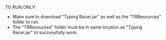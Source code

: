 TO RUN ONLY:
- Make sure to download "Typing Racer.jar" as well as the "TRResources" folder to run.
- The "TRResources" folder must be in same location as "Typing Racer.jar" to successfully work.
